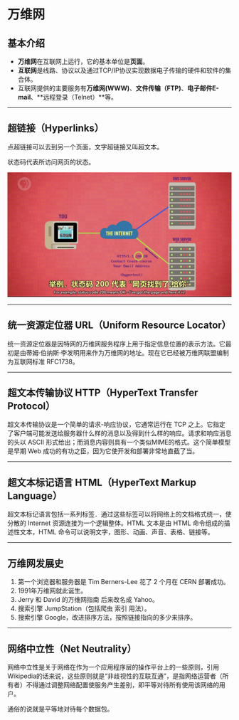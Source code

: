 # 万维网

## 基本介绍

- **万维网**在互联网上运行，它的基本单位是**页面**。
- **互联网**是线路、协议以及通过TCP/IP协议实现数据电子传输的硬件和软件的集合体。
- 互联网提供的主要服务有**万维网(WWW)**、**文件传输（FTP)**、**电子邮件E-mail**、**远程登录（Telnet）**等。

---

## 超链接（Hyperlinks）

点超链接可以去到另一个页面，文字超链接又叫超文本。

状态码代表所访问网页的状态。

![30.1](./resources/30.1.PNG)

---

## 统一资源定位器 URL（Uniform Resource Locator）

统一资源定位器是因特网的万维网服务程序上用于指定信息位置的表示方法。它最初是由蒂姆·伯纳斯·李发明用来作为万维网的地址。现在它已经被万维网联盟编制为互联网标准 RFC1738。

---

## 超文本传输协议 HTTP（HyperText Transfer Protocol）

超文本传输协议是一个简单的请求-响应协议，它通常运行在 TCP 之上。它指定了客户端可能发送给服务器什么样的消息以及得到什么样的响应。请求和响应消息的头以 ASCII 形式给出；而消息内容则具有一个类似MIME的格式。这个简单模型是早期 Web 成功的有功之臣，因为它使开发和部署非常地直截了当。

---

## 超文本标记语言 HTML（HyperText Markup Language）

超文本标记语言包括一系列标签．通过这些标签可以将网络上的文档格式统一，使分散的 Internet 资源连接为一个逻辑整体。HTML 文本是由 HTML 命令组成的描述性文本，HTML 命令可以说明文字，图形、动画、声音、表格、链接等。

---

## 万维网发展史

1. 第一个浏览器和服务器是 Tim Berners-Lee 花了 2 个月在 CERN 部署成功。
2. 1991年万维网就此诞生。
3. Jerry 和 David 的万维网指南 后来改名成 Yahoo。
4. 搜索引擎 JumpStation（包括爬虫 索引 用法）。
5. 搜索引擎 Google，改进排序方法，按照链接指向的多少来排序。

---

## 网络中立性（Net Neutrality）

网络中立性是关于网络在作为一个应用程序层的操作平台上的一些原则，引用Wikipedia的话来说，这些原则就是“非歧视性的互联互通”，是指网络运营者（所有者）不得通过调整网络配置使服务产生差别，即平等对待所有使用该网络的用户。

通俗的说就是平等地对待每个数据包。
